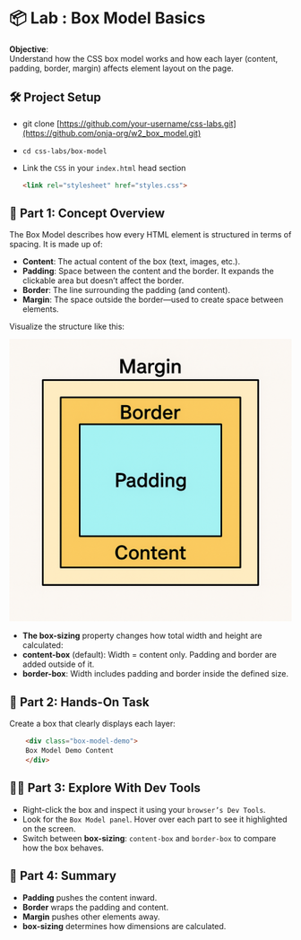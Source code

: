 # 📦 Lab : Box Model Basics

**Objective**:  
Understand how the CSS box model works and how each layer (content, padding, border, margin) affects element layout on the page.

## 🛠️ Project Setup  

- git clone [https://github.com/your-username/css-labs.git](https://github.com/onja-org/w2_box_model.git)
- `cd css-labs/box-model`
- Link the `CSS` in your `index.html` head section

    ```html
    <link rel="stylesheet" href="styles.css">
    ```

## 🧠 Part 1: Concept Overview

The Box Model describes how every HTML element is structured in terms of spacing. It is made up of:

- **Content**: The actual content of the box (text, images, etc.).
- **Padding**: Space between the content and the border. It expands the clickable area but doesn’t affect the border.
- **Border**: The line surrounding the padding (and content).
- **Margin**: The space outside the border—used to create space between elements.

Visualize the structure like this:

![alt text](public/box-model.png)

- **The box-sizing** property changes how total width and height are calculated:
- **content-box** (default): Width = content only. Padding and border are added outside of it.
- **border-box**: Width includes padding and border inside the defined size.

## 🧪 Part 2: Hands-On Task

Create a box that clearly displays each layer:

```html
    <div class="box-model-demo">
    Box Model Demo Content
    </div>
```

## 🕵️‍♀️ Part 3: Explore With Dev Tools

- Right-click the box and inspect it using your `browser’s Dev Tools`.
- Look for the `Box Model panel`. Hover over each part to see it highlighted on the screen.
- Switch between **box-sizing**: `content-box` and `border-box` to compare how the box behaves.

## 📌 Part 4: Summary

- **Padding** pushes the content inward.
- **Border** wraps the padding and content.
- **Margin** pushes other elements away.
- **box-sizing** determines how dimensions are calculated.
